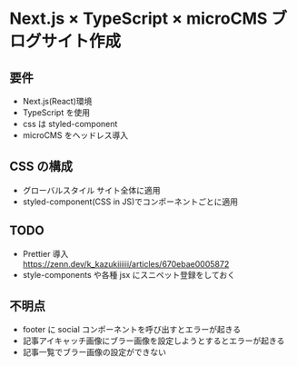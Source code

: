 # Next.js × TypeScript × microCMS ブログサイト作成

## 要件

- Next.js(React)環境
- TypeScript を使用
- css は styled-component
- microCMS をヘッドレス導入

## CSS の構成

- グローバルスタイル サイト全体に適用
- styled-component(CSS in JS)でコンポーネントごとに適用

## TODO

- Prettier 導入  
  https://zenn.dev/k_kazukiiiiii/articles/670ebae0005872
- style-components や各種 jsx にスニペット登録をしておく

## 不明点

- footer に social コンポーネントを呼び出すとエラーが起きる
- 記事アイキャッチ画像にブラー画像を設定しようとするとエラーが起きる
- 記事一覧でブラー画像の設定ができない
